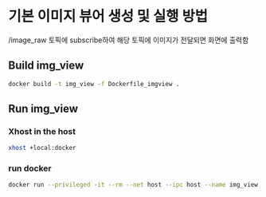 # 기본 이미지 뷰어 생성 및 실행 방법 
/image_raw 토픽에 subscribe하여 해당 토픽에 이미지가 전달되면 화면에 출력함  


## Build img_view
```sh
docker build -t img_view -f Dockerfile_imgview .
```


## Run img_view
### Xhost in the host
```sh
xhost +local:docker
```
### run docker
```sh
docker run --privileged -it --rm --net host --ipc host --name img_view -e DISPLAY=unix$DISPLAY --volume /tmp/.X11-unix:/tmp/.X11-unix:ro --volume ./data:/data img_view
```

